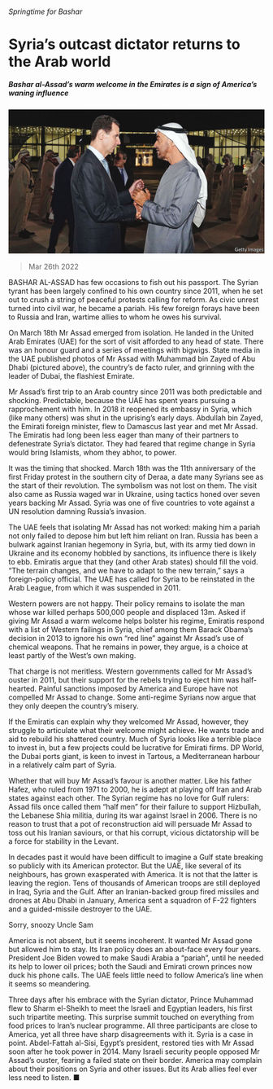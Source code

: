 ###### Springtime for Bashar

# Syria’s outcast dictator returns to the Arab world 

##### Bashar al-Assad’s warm welcome in the Emirates is a sign of America’s waning influence 

![image](images/20220326_MAP002_1.jpg) 

> Mar 26th 2022 

BASHAR AL-ASSAD has few occasions to fish out his passport. The Syrian tyrant has been largely confined to his own country since 2011, when he set out to crush a string of peaceful protests calling for reform. As civic unrest turned into civil war, he became a pariah. His few foreign forays have been to Russia and Iran, wartime allies to whom he owes his survival.

On March 18th Mr Assad emerged from isolation. He landed in the United Arab Emirates (UAE) for the sort of visit afforded to any head of state. There was an honour guard and a series of meetings with bigwigs. State media in the UAE published photos of Mr Assad with Muhammad bin Zayed of Abu Dhabi (pictured above), the country’s de facto ruler, and grinning with the leader of Dubai, the flashiest Emirate.


Mr Assad’s first trip to an Arab country since 2011 was both predictable and shocking. Predictable, because the UAE has spent years pursuing a rapprochement with him. In 2018 it reopened its embassy in Syria, which (like many others) was shut in the uprising’s early days. Abdullah bin Zayed, the Emirati foreign minister, flew to Damascus last year and met Mr Assad. The Emiratis had long been less eager than many of their partners to defenestrate Syria’s dictator. They had feared that regime change in Syria would bring Islamists, whom they abhor, to power.

It was the timing that shocked. March 18th was the 11th anniversary of the first Friday protest in the southern city of Deraa, a date many Syrians see as the start of their revolution. The symbolism was not lost on them. The visit also came as Russia waged war in Ukraine, using tactics honed over seven years backing Mr Assad. Syria was one of five countries to vote against a UN resolution damning Russia’s invasion.

The UAE feels that isolating Mr Assad has not worked: making him a pariah not only failed to depose him but left him reliant on Iran. Russia has been a bulwark against Iranian hegemony in Syria, but, with its army tied down in Ukraine and its economy hobbled by sanctions, its influence there is likely to ebb. Emiratis argue that they (and other Arab states) should fill the void. “The terrain changes, and we have to adapt to the new terrain,” says a foreign-policy official. The UAE has called for Syria to be reinstated in the Arab League, from which it was suspended in 2011.

Western powers are not happy. Their policy remains to isolate the man whose war killed perhaps 500,000 people and displaced 13m. Asked if giving Mr Assad a warm welcome helps bolster his regime, Emiratis respond with a list of Western failings in Syria, chief among them Barack Obama’s decision in 2013 to ignore his own “red line” against Mr Assad’s use of chemical weapons. That he remains in power, they argue, is a choice at least partly of the West’s own making.

That charge is not meritless. Western governments called for Mr Assad’s ouster in 2011, but their support for the rebels trying to eject him was half-hearted. Painful sanctions imposed by America and Europe have not compelled Mr Assad to change. Some anti-regime Syrians now argue that they only deepen the country’s misery.

If the Emiratis can explain why they welcomed Mr Assad, however, they struggle to articulate what their welcome might achieve. He wants trade and aid to rebuild his shattered country. Much of Syria looks like a terrible place to invest in, but a few projects could be lucrative for Emirati firms. DP World, the Dubai ports giant, is keen to invest in Tartous, a Mediterranean harbour in a relatively calm part of Syria.

Whether that will buy Mr Assad’s favour is another matter. Like his father Hafez, who ruled from 1971 to 2000, he is adept at playing off Iran and Arab states against each other. The Syrian regime has no love for Gulf rulers: Assad fils once called them “half men” for their failure to support Hizbullah, the Lebanese Shia militia, during its war against Israel in 2006. There is no reason to trust that a pot of reconstruction aid will persuade Mr Assad to toss out his Iranian saviours, or that his corrupt, vicious dictatorship will be a force for stability in the Levant.

In decades past it would have been difficult to imagine a Gulf state breaking so publicly with its American protector. But the UAE, like several of its neighbours, has grown exasperated with America. It is not that the latter is leaving the region. Tens of thousands of American troops are still deployed in Iraq, Syria and the Gulf. After an Iranian-backed group fired missiles and drones at Abu Dhabi in January, America sent a squadron of F-22 fighters and a guided-missile destroyer to the UAE.

Sorry, snoozy Uncle Sam

America is not absent, but it seems incoherent. It wanted Mr Assad gone but allowed him to stay. Its Iran policy does an about-face every four years. President Joe Biden vowed to make Saudi Arabia a “pariah”, until he needed its help to lower oil prices; both the Saudi and Emirati crown princes now duck his phone calls. The UAE feels little need to follow America’s line when it seems so meandering.

Three days after his embrace with the Syrian dictator, Prince Muhammad flew to Sharm el-Sheikh to meet the Israeli and Egyptian leaders, his first such tripartite meeting. This surprise summit touched on everything from food prices to Iran’s nuclear programme. All three participants are close to America, yet all three have sharp disagreements with it. Syria is a case in point. Abdel-Fattah al-Sisi, Egypt’s president, restored ties with Mr Assad soon after he took power in 2014. Many Israeli security people opposed Mr Assad’s ouster, fearing a failed state on their border. America may complain about their positions on Syria and other issues. But its Arab allies feel ever less need to listen. ■

